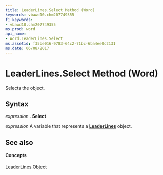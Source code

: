 ```yaml
---
title: LeaderLines.Select Method (Word)
keywords: vbawd10.chm207749355
f1_keywords:
- vbawd10.chm207749355
ms.prod: word
api_name:
- Word.LeaderLines.Select
ms.assetid: f35be016-9783-64c2-71bc-6ba4ee0c2131
ms.date: 06/08/2017
---
```



# LeaderLines.Select Method (Word)

Selects the object.


## Syntax

 _expression_ . **Select**

 _expression_ A variable that represents a **[LeaderLines](leaderlines-object-word.md)** object.


## See also


#### Concepts


[LeaderLines Object](leaderlines-object-word.md)

